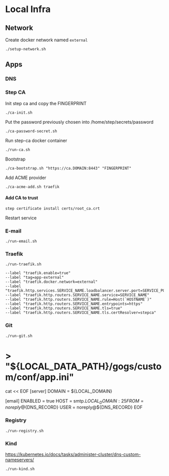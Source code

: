 # Local Infra

## Network

Create docker network named `external`

```shell
./setup-network.sh
```

## Apps

### DNS

### Step CA

Init step ca and copy the FINGERPRINT

```shell
./ca-init.sh
```

Put the password previously chosen into /home/step/secrets/password

```shell
./ca-password-secret.sh
```

Run step-ca docker container

```shell
./run-ca.sh
```

Bootstrap

```shell
./ca-bootstrap.sh "https://ca.DOMAIN:8443" "FINGERPRINT"
```

Add ACME provider

```shell
./ca-acme-add.sh traefik
```

#### Add CA to trust

```shell
step certificate install certs/root_ca.crt
```

Restart service

### E-mail

```shell
./run-email.sh
```

### Traefik

```shell
./run-traefik.sh
```

```cli
--label "traefik.enable=true"
--label "tag=app-external"
--label "traefik.docker.network=external"
--label "traefik.http.services.SERVICE_NAME.loadbalancer.server.port=SERVICE_PORT"
--label "traefik.http.routers.SERVICE_NAME.service=SERVICE_NAME"
--label "traefik.http.routers.SERVICE_NAME.rule=Host(`HOSTNAME`)"
--label "traefik.http.routers.SERVICE_NAME.entrypoints=https"
--label "traefik.http.routers.SERVICE_NAME.tls=true"
--label "traefik.http.routers.SERVICE_NAME.tls.certResolver=stepca"
```

### Git

```shell
./run-git.sh
```

#  > "${LOCAL_DATA_PATH}/gogs/custom/conf/app.ini"
cat << EOF
[server]
DOMAIN = ${LOCAL_DOMAIN}

[email]
ENABLED = true
HOST = smtp.${LOCAL_DOMAIN}:25
FROM = noreply@${DNS_RECORD}
USER = noreply@${DNS_RECORD}
EOF


### Registry

```shell
./run-registry.sh
```

### Kind

https://kubernetes.io/docs/tasks/administer-cluster/dns-custom-nameservers/

```shell
./run-kind.sh
```
